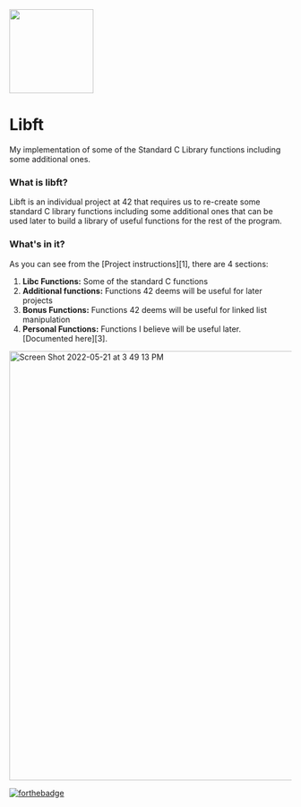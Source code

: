 <img src="https://user-images.githubusercontent.com/105823790/171860148-c0b11827-51de-42e1-8213-e1e83249b081.png" width="150" height="150">

# Libft
My implementation of some of the Standard C Library functions including some additional ones.

### What is libft?
Libft is an individual project at 42 that requires us to re-create some standard C library functions including some additional ones that can be used later to build a library of useful functions for the rest of the program.

### What's in it?

As you can see from the [Project instructions][1], there are 4 sections:

1.  **Libc Functions:** Some of the standard C functions
2.  **Additional functions:** Functions 42 deems will be useful for later projects
3.  **Bonus Functions:** Functions 42 deems will be useful for linked list manipulation
4.  **Personal Functions:** Functions I believe will be useful later. [Documented here][3].

<img width="766" alt="Screen Shot 2022-05-21 at 3 49 13 PM" src="https://user-images.githubusercontent.com/105823790/169654811-1ad53f59-84b4-4eee-a183-92a06bd0a378.png">

[![forthebadge](https://forthebadge.com/images/badges/made-with-c.svg)](https://forthebadge.com)
